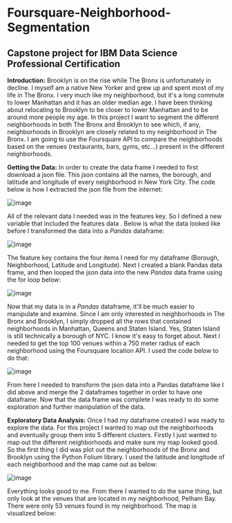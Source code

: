 # Foursquare-Neighborhood-Segmentation
Capstone project for IBM Data Science Professional Certification
-----------------------------------------------------------------
__Introduction:__ Brooklyn is on the rise while The Bronx is unfortunately in decline. I myself am a native New Yorker and grew up and spent most of my life in The Bronx. I very much like my neighborhood, but it's a long commute to lower Manhattan and it has an older median age. I have been thinking about relocating to Brooklyn to be closer to lower Manhattan and to be around more people my age. In this project I want to segment the different neighborhoods in both The Bronx and Brooklyn to see which, if any, neighborhoods in Brooklyn are closely related to my neighborhood in The Bronx. I am going to use the Foursquare API to compare the neighborhoods based on the venues (restaurants, bars, gyms, etc...) present in the different neighborhoods.

__Getting the Data:__ In order to create the data frame I needed to first download a json file. This json contains all the names, the borough, and latitude and longitude of every neighborhood in New York City. The code below is how I extracted the json file from the internet: 

![image](https://user-images.githubusercontent.com/35437820/56395484-ce2fa480-6208-11e9-919c-a19c5e003d8c.png)

All of the relevant data I needed was in the features key. So I defined a new variable that included the features data . Below is what the data looked like before I transformed the data into a _Pandas_ dataframe:

![image](https://user-images.githubusercontent.com/35437820/56395606-3ed6c100-6209-11e9-9b23-87b66d425784.png)

The feature key contains the four items I need for my dataframe (Borough, Neighborhood, Latitude and Longitude). Next I created a blank Pandas data frame, and then looped the json data into the new _Pandas_ data frame using the for loop below:

![image](https://user-images.githubusercontent.com/35437820/56395723-c15f8080-6209-11e9-9f2b-608e130e8f3b.png)

Now that my data is in a _Pandas_ dataframe, it'll be much easier to manipulate and examine. Since I am only interested in neighborhoods in The Bronx and Brooklyn, I simply dropped all the rows that contained neighborhoods in Manhattan, Queens and Staten Island. Yes, Staten Island is still technically a borough of NYC. I know it's easy to forget about. Next I needed to get the top 100 venues within a 750 meter radius of each neighborhood using the Foursquare location API. I used the code below to do that:

![image](https://user-images.githubusercontent.com/35437820/56395857-4e0a3e80-620a-11e9-8d9b-8b4b5025e52c.png)

From here I needed to transform the json data into a Pandas dataframe like I did above and merge the 2 dataframes together in order to have one dataframe. Now that the data frame was complete I was ready to do some exploration and further manipulation of the data.

__Exploratory Data Analysis:__ Once I had my dataframe created I was ready to explore the data. For this project I wanted to map out the neighborhoods and eventually group them into 5 different clusters. Firstly I just wanted to map out the different neighborhoods and make sure my map looked good.  So the first thing I did was plot out the neighborhoods of the Bronx and Brooklyn using the Python Folium library. I used the latitude and longitude of each neighborhood and the map came out as below:

![image](https://user-images.githubusercontent.com/35437820/56395976-d4268500-620a-11e9-8969-c13d384ca5c1.png)

Everything looks good to me. From there I wanted to do the same thing, but only look at the venues that are located in my neighborhood, Pelham Bay. There were only 53 venues found in my neighborhood. The map is visualized below: 
